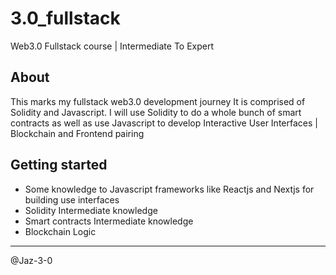 # 3.0_fullstack

Web3.0 Fullstack course | Intermediate To Expert

## About

This marks my fullstack web3.0 development journey
It is comprised of Solidity and Javascript.
I will use Solidity to do a whole bunch of smart contracts as well as use Javascript to develop Interactive User Interfaces | Blockchain and Frontend pairing

## Getting started

- Some knowledge to Javascript frameworks like Reactjs and Nextjs for building use interfaces
- Solidity Intermediate knowledge
- Smart contracts Intermediate knowledge
- Blockchain Logic

-----------

@Jaz-3-0
